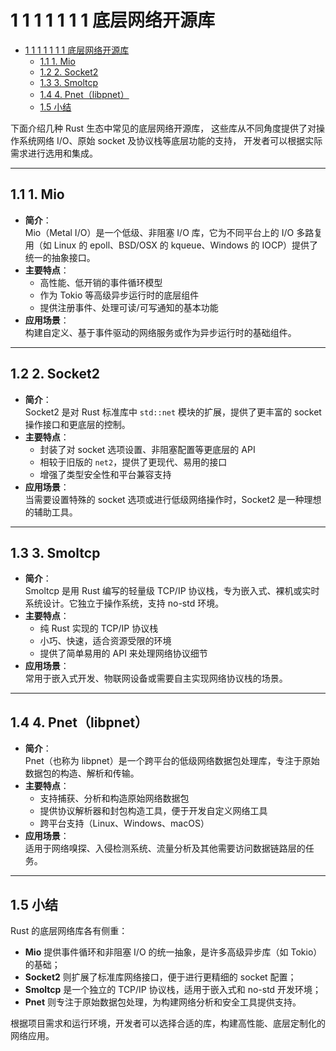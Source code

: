 # 1 1 1 1 1 1 1 底层网络开源库

<!-- TOC START -->
- [1 1 1 1 1 1 1 底层网络开源库](#1-1-1-1-1-1-1-底层网络开源库)
  - [1.1 1. Mio](#1-mio)
  - [1.2 2. Socket2](#2-socket2)
  - [1.3 3. Smoltcp](#3-smoltcp)
  - [1.4 4. Pnet（libpnet）](#4-pnet（libpnet）)
  - [1.5 小结](#小结)
<!-- TOC END -->














下面介绍几种 Rust 生态中常见的底层网络开源库，
这些库从不同角度提供了对操作系统网络 I/O、原始 socket 及协议栈等底层功能的支持，
开发者可以根据实际需求进行选用和集成。

---

## 1.1 1. Mio

- **简介**：  
  Mio（Metal I/O）是一个低级、非阻塞 I/O 库，它为不同平台上的 I/O 多路复用（如 Linux 的 epoll、BSD/OSX 的 kqueue、Windows 的 IOCP）提供了统一的抽象接口。  
- **主要特点**：  
  - 高性能、低开销的事件循环模型  
  - 作为 Tokio 等高级异步运行时的底层组件  
  - 提供注册事件、处理可读/可写通知的基本功能  
- **应用场景**：  
  构建自定义、基于事件驱动的网络服务或作为异步运行时的基础组件。

---

## 1.2 2. Socket2

- **简介**：  
  Socket2 是对 Rust 标准库中 `std::net` 模块的扩展，提供了更丰富的 socket 操作接口和更底层的控制。  
- **主要特点**：  
  - 封装了对 socket 选项设置、非阻塞配置等更底层的 API  
  - 相较于旧版的 `net2`，提供了更现代、易用的接口  
  - 增强了类型安全性和平台兼容支持  
- **应用场景**：  
  当需要设置特殊的 socket 选项或进行低级网络操作时，Socket2 是一种理想的辅助工具。

---

## 1.3 3. Smoltcp

- **简介**：  
  Smoltcp 是用 Rust 编写的轻量级 TCP/IP 协议栈，专为嵌入式、裸机或实时系统设计。它独立于操作系统，支持 no-std 环境。  
- **主要特点**：  
  - 纯 Rust 实现的 TCP/IP 协议栈  
  - 小巧、快速，适合资源受限的环境  
  - 提供了简单易用的 API 来处理网络协议细节  
- **应用场景**：  
  常用于嵌入式开发、物联网设备或需要自主实现网络协议栈的场景。

---

## 1.4 4. Pnet（libpnet）

- **简介**：  
  Pnet（也称为 libpnet）是一个跨平台的低级网络数据包处理库，专注于原始数据包的构造、解析和传输。  
- **主要特点**：  
  - 支持捕获、分析和构造原始网络数据包  
  - 提供协议解析器和封包构造工具，便于开发自定义网络工具  
  - 跨平台支持（Linux、Windows、macOS）  
- **应用场景**：  
  适用于网络嗅探、入侵检测系统、流量分析及其他需要访问数据链路层的任务。

---

## 1.5 小结

Rust 的底层网络库各有侧重：

- **Mio** 提供事件循环和非阻塞 I/O 的统一抽象，是许多高级异步库（如 Tokio）的基础；
- **Socket2** 则扩展了标准库网络接口，便于进行更精细的 socket 配置；
- **Smoltcp** 是一个独立的 TCP/IP 协议栈，适用于嵌入式和 no-std 开发环境；
- **Pnet** 则专注于原始数据包处理，为构建网络分析和安全工具提供支持。

根据项目需求和运行环境，开发者可以选择合适的库，构建高性能、底层定制化的网络应用。
